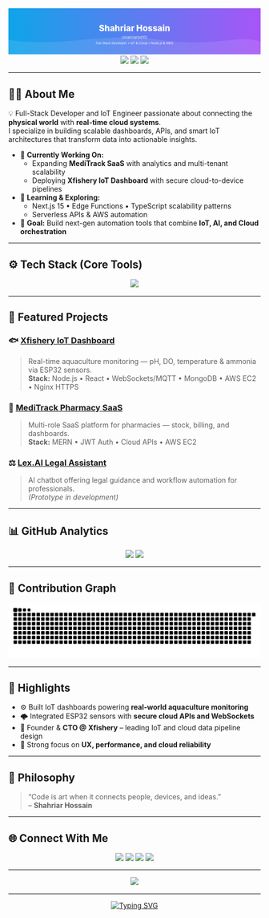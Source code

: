 <!-- Profile README for shahriarbd10 -->
<!-- Polished version focused on IoT, SaaS, and Cloud Engineering -->

<div align="center">
  <svg viewBox="0 0 1200 220" xmlns="http://www.w3.org/2000/svg" role="img" aria-label="Shahriar Hossain (shahriarbd10) — Full-Stack Developer, IoT & Cloud" style="width:100%;height:auto;max-height:220px;">
    <defs>
      <linearGradient id="bgGrad" x1="0" x2="1" y1="0" y2="0">
        <stop stop-color="#0ea5e9" offset="0%"/>
        <stop stop-color="#a855f7" offset="100%"/>
      </linearGradient>
    </defs>
    <rect width="1200" height="220" fill="url(#bgGrad)"/>
    <path d="M0,150 C240,190 460,110 720,150 C980,190 1100,120 1200,160 L1200,220 L0,220 Z" fill="rgba(255,255,255,0.1)"/>
    <text x="50%" y="110" text-anchor="middle" fill="#fff" font-size="40" font-weight="800">Shahriar Hossain</text>
    <text x="50%" y="145" text-anchor="middle" fill="#e2e8f0" font-size="18">(shahriarbd10)</text>
    <text x="50%" y="172" text-anchor="middle" fill="#f9fafb" font-size="15">Full-Stack Developer • IoT & Cloud • Node.js & AWS</text>
  </svg>
</div>

<div align="center">
  <img src="https://img.shields.io/badge/Location-Dhaka%2C%20Bangladesh-0ea5e9?style=for-the-badge&logo=google-maps&logoColor=white"/>
  <a href="https://shahriarbd10.github.io"><img src="https://img.shields.io/badge/Portfolio-shahriarbd10.github.io-a855f7?style=for-the-badge&logo=google-chrome&logoColor=white"/></a>
  <a href="mailto:shahriarsgr@gmail.com"><img src="https://img.shields.io/badge/Email-Contact-ef4444?style=for-the-badge&logo=gmail&logoColor=white"/></a>
</div>

---

## 👨‍💻 About Me
💡 Full-Stack Developer and IoT Engineer passionate about connecting the **physical world** with **real-time cloud systems**.  
I specialize in building scalable dashboards, APIs, and smart IoT architectures that transform data into actionable insights.

- 🔭 **Currently Working On:**  
  - Expanding **MediTrack SaaS** with analytics and multi-tenant scalability  
  - Deploying **Xfishery IoT Dashboard** with secure cloud-to-device pipelines  
- 🧠 **Learning & Exploring:**  
  - Next.js 15 • Edge Functions • TypeScript scalability patterns  
  - Serverless APIs & AWS automation  
- 🎯 **Goal:** Build next-gen automation tools that combine **IoT, AI, and Cloud orchestration**

---

## ⚙️ Tech Stack (Core Tools)
<div align="center">
  <img src="https://skillicons.dev/icons?i=js,react,nodejs,express,mongodb,aws,nginx,arduino,git,vscode" />
</div>

---

## 🚀 Featured Projects

### 🐟 [Xfishery IoT Dashboard](https://xfishery.com)
> Real-time aquaculture monitoring — pH, DO, temperature & ammonia via ESP32 sensors.  
> **Stack:** Node.js • React • WebSockets/MQTT • MongoDB • AWS EC2 • Nginx HTTPS

### 💊 [MediTrack Pharmacy SaaS](https://meditrack-v1.vercel.app)
> Multi-role SaaS platform for pharmacies — stock, billing, and dashboards.  
> **Stack:** MERN • JWT Auth • Cloud APIs • AWS EC2

### ⚖️ [Lex.AI Legal Assistant](#)
> AI chatbot offering legal guidance and workflow automation for professionals.  
> *(Prototype in development)*

---

## 📊 GitHub Analytics
<div align="center">
  <img src="https://github-readme-stats.vercel.app/api?username=shahriarbd10&show_icons=true&theme=radical&hide_border=true&border_radius=12" height="150" />
  <img src="https://github-readme-streak-stats.herokuapp.com/?user=shahriarbd10&theme=radical&hide_border=true&border_radius=12" height="150" />
</div>

---

## 🐍 Contribution Graph
<div align="center">
  <picture>
    <source media="(prefers-color-scheme: dark)" srcset="https://raw.githubusercontent.com/shahriarbd10/shahriarbd10/output/github-contribution-grid-snake-dark.svg" />
    <source media="(prefers-color-scheme: light)" srcset="https://raw.githubusercontent.com/shahriarbd10/shahriarbd10/output/github-contribution-grid-snake.svg" />
    <img alt="snake animation" src="https://raw.githubusercontent.com/shahriarbd10/shahriarbd10/output/github-contribution-grid-snake.svg" />
  </picture>
</div>

---

## 🧩 Highlights
- ⚙️ Built IoT dashboards powering **real-world aquaculture monitoring**  
- 🌩 Integrated ESP32 sensors with **secure cloud APIs and WebSockets**  
- 💼 Founder & **CTO @ Xfishery** – leading IoT and cloud data pipeline design  
- 🧠 Strong focus on **UX, performance, and cloud reliability**

---

## 💬 Philosophy
> “Code is art when it connects people, devices, and ideas.”  
> – **Shahriar Hossain**

---

## 🌐 Connect With Me
<div align="center">
  <a href="mailto:shahriarsgr@gmail.com"><img src="https://img.shields.io/badge/Email-ef4444?style=for-the-badge&logo=gmail&logoColor=white"/></a>
  <a href="https://linkedin.com/in/shahriarhossain"><img src="https://img.shields.io/badge/LinkedIn-0A66C2?style=for-the-badge&logo=linkedin&logoColor=white"/></a>
  <a href="https://github.com/shahriarbd10"><img src="https://img.shields.io/badge/GitHub-181717?style=for-the-badge&logo=github&logoColor=white"/></a>
  <a href="https://shahriarbd10.github.io"><img src="https://img.shields.io/badge/Portfolio-0ea5e9?style=for-the-badge&logo=google-chrome&logoColor=white"/></a>
</div>

---

<div align="center">
  <img src="https://komarev.com/ghpvc/?username=shahriarbd10&label=Profile%20Views&style=for-the-badge&color=0ea5e9"/>
</div>

---

<div align="center">

[![Typing SVG](https://readme-typing-svg.herokuapp.com?font=Inter&size=20&duration=3000&pause=800&color=A855F7&center=true&vCenter=true&width=600&lines=Building+IoT+and+Full-Stack+Solutions;Automating+the+Future+with+Cloud+and+Sensors;Turning+Ideas+into+Actionable+Systems)](https://github.com/shahriarbd10)

</div>

